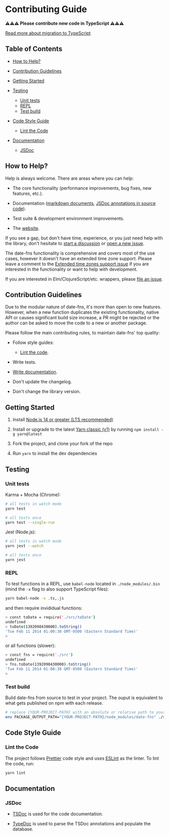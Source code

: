 # Contributing Guide

**⚠⚠⚠ Please contribute new code in TypeScript ⚠⚠⚠**

[Read more about migration to TypeScript](https://github.com/date-fns/date-fns/discussions/1932)

## Table of Contents

- [How to Help?](#how-to-help)

- [Contribution Guidelines](#contribution-guidelines)

- [Getting Started](#getting-started)

- [Testing](#testing)

  - [Unit tests](#unit-tests)
  - [REPL](#repl)
  - [Test build](#test-build)

- [Code Style Guide](#code-style-guide)

  - [Lint the Code](#lint-the-code)

- [Documentation](#documentation)

  - [JSDoc](#jsdoc)

## How to Help?

Help is always welcome. There are areas where you can help:

- The core functionality (performance improvements, bug fixes,
  new features, etc.).

- Documentation ([markdown documents](https://github.com/date-fns/date-fns/tree/master/docs),
  [JSDoc annotations in source code](https://github.com/date-fns/date-fns/blob/master/src/toDate/index.ts)).

- Test suite & development environment improvements.

- The [website](https://github.com/date-fns/date-fns.org).

If you see a gap, but don't have time, experience, or you just need help
with the library, don't hesitate to [start a discussion](https://github.com/date-fns/date-fns/discussions/new) or
[open a new issue](https://github.com/date-fns/date-fns/issues/new).

The date-fns functionality is comprehensive and covers most of the use cases,
however it doesn't have an extended time zone support. Please leave a comment
to the [Extended time zones support issue](https://github.com/date-fns/date-fns/issues/180)
if you are interested in the functionality or want to help with development.

If you are interested in Elm/ClojureScript/etc. wrappers,
please [file an issue](https://github.com/date-fns/date-fns/issues/new).

## Contribution Guidelines

Due to the modular nature of date-fns, it's more than open to new features.
However, when a new function duplicates the existing functionality, native API
or causes significant build size increase, a PR might be rejected or
the author can be asked to move the code to a new or another package.

Please follow the main contributing rules, to maintain date-fns' top quality:

- Follow style guides:

  - [Lint the code](#lint-the-code).

- Write tests.

- [Write documentation](#documentation).

- Don't update the changelog.

- Don't change the library version.

## Getting Started

1. Install [Node.js 14 or greater (LTS recommended)](https://nodejs.org/en/download/)

2. Install or upgrade to the latest [Yarn classic (v1)](https://classic.yarnpkg.com/en/docs/install) by running `npm install -g yarn@latest`

3. Fork the project, and clone your fork of the repo

4. Run `yarn` to install the dev dependencies

## Testing

### Unit tests

Karma + Mocha (Chrome):

```sh
# all tests in watch mode
yarn test

# all tests once
yarn test --single-run
```

Jest (Node.js):

```sh
# all tests in watch mode
yarn jest --watch

# all tests once
yarn jest
```

### REPL

To test functions in a REPL, use `babel-node` located in `./node_modules/.bin` (mind the `-x` flag to also support TypeScript files):

```sh
yarn babel-node -x .ts,.js
```

and then require invididual functions:

```sh
> const toDate = require('./src/toDate')
undefined
> toDate(1392098430000).toString()
'Tue Feb 11 2014 01:00:30 GMT-0500 (Eastern Standard Time)'
>
```

or all functions (slower):

```sh
> const fns = require('./src')
undefined
> fns.toDate(1392098430000).toString()
'Tue Feb 11 2014 01:00:30 GMT-0500 (Eastern Standard Time)'
>
```

### Test build

Build date-fns from source to test in your project. The ouput is equivalent to what gets published on npm with each release.

```sh
# replace {YOUR-PROJECT-PATH} with an absolute or relative path to your project root
env PACKAGE_OUTPUT_PATH="{YOUR-PROJECT-PATH}/node_modules/date-fns" ./scripts/build/package.sh
```

## Code Style Guide

### Lint the Code

The project follows [Prettier] code style and uses [ESLint] as the linter.
To lint the code, run:

```bash
yarn lint
```

[prettier]: https://prettier.io/
[eslint]: https://eslint.org/

## Documentation

### JSDoc

- [TSDoc](https://tsdoc.org/) is used for the code documentation.

- [TypeDoc](https://typedoc.org/) is used to parse the TSDoc annotations and populate the database.
